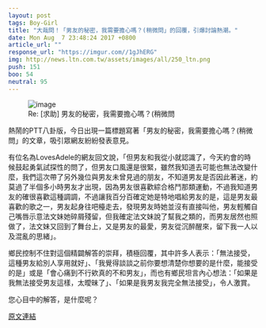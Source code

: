 ```yaml
---
layout: post
tags: Boy-Girl
title: "大哉問！「男友的秘密，我需要擔心嗎？(稍微問」的回覆，引爆討論熱潮。"
date: Mon Aug  7 23:48:24 2017 +0800
article_url: ""
response_url: "https://imgur.com//1gJhERG"
img: http://news.ltn.com.tw/assets/images/all/250_ltn.png
push: 151
boo: 54
neutral: 95
---
```


<figure>
<img src="http://news.ltn.com.tw/assets/images/all/250_ltn.png" alt="image">
<figcaption>
Re: [求助] 男友的秘密，我需要擔心嗎？(稍微問
</figcaption>
</figure>



熱鬧的PTT八卦版，今日出現一篇標題寫著「男友的秘密，我需要擔心嗎？(稍微問」的文章，吸引眾網友紛紛發表意見。

有位名為LovesAdele的網友回文說，「但男友和我從小就認識了，今天約會的時候鼓起勇氣試探性的問了，但男友口風還是很緊，雖然我知道去可能也無法改變什麼，我們這次帶了另外幾位與男友未曾見過的朋友，不知道男友是否因此著迷，約莫過了半個多小時男友才出現，因為男友很喜歡綜合格鬥那類運動，不過我知道男友的確很喜歡這種調調，不過讓我百分百確定她是特地唱給男友的是，這是男友最喜歡的歌之一，男友起身往吧檯走去，發現男友時她並沒有直接叫他，男友輕觸自己嘴唇示意法文妹她碎屑殘留，但我確定法文妹說了幫我之類的，而男友居然也照做了，法文妹又回到了舞台上，又是男友的最愛，男友從沉醉醒來，留下我一人以及混亂的思緒」。

鄉民控制不住對這個精闢解答的崇拜，積極回覆，其中許多人表示：「無法接受，這種男友給別人享用就好」、「我覺得談談之前你要想清楚你想要的是什麼，能接受的是」或是「會心痛到不行欸真的不和男友」，而也有鄉民坦言內心想法：「如果是我無法接受男友這樣，太曖昧了」、「如果是我男友我完全無法接受」，令人激賞。

您心目中的解答，是什麼呢？

<a href = "https://www.ptt.cc/bbs/Boy-Girl/M.1502120907.A.1EE.html">原文連結</a>

